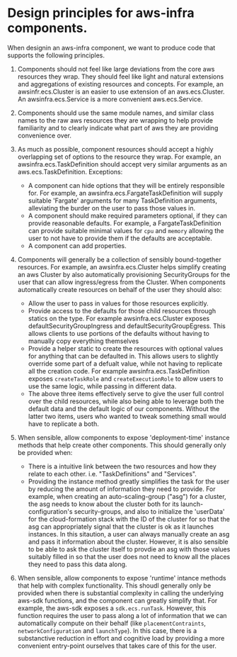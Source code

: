 # Design principles for aws-infra components.

When designin an aws-infra component, we want to produce code that supports the following principles.

1. Components should not feel like large deviations from the core aws resources they wrap.  They should 
feel like light and natural extensions and aggregations of existing resources and concepts. For example,
an awsinfr.ecs.Cluster is an easier to use extension of an aws.ecs.Cluster.  An awsinfra.ecs.Service is
a more convenient aws.ecs.Service.

1. Components should use the same module names, and similar class names to the raw aws resources they are
wrapping to help provide familiarity and to clearly indicate what part of aws they are providing convenience
over.

1. As much as possible, component resources should accept a highly overlapping set of options to the resource
they wrap. For example, an awsinfra.ecs.TaskDefinition should accept very similar arguments as an aws.ecs.TaskDefinition.
Exceptions:
   * A component can hide options that they will be entirely responsible for.  For example, an 
     awsinfra.ecs.FargateTaskDefinition will supply suitable 'Fargate' arguments for many TaskDefinition 
     arguments, alleviating the burder on the user to pass those values in.
   * A component should make required parameters optional, if they can provide reasonable defaults.  For 
     example, a FargateTaskDefinition can provide suitable minimal values for `cpu` and `memory` allowing 
     the user to not have to provide them if the defaults are acceptable.
   * A component can add properties.
   
1. Components will generally be a collection of sensibly bound-together resources.  For example, an 
   awsinfra.ecs.Cluster helps simplify creating an aws Cluster by also automatically provisioning 
   SecurityGroups for the user that can allow ingress/egress from the Cluster.  When components 
   automatically create resources on behalf of the user they should also:
    * Allow the user to pass in values for those resources explicitly.
    * Provide access to the defaults for those child resources through statics on the type. For example
      awsinfra.ecs.Cluster exposes defaultSecurityGroupIngress and defaultSecurityGroupEgress.  This
      allows clients to use portions of the defaults without having to manually copy everything themselves
    * Provide a helper static to create the resources with optional values for anything that can be 
      defaulted in.  This allows users to slightly override some part of a defualt value, while not
      having to replicate all the creation code.  For example awsinfra.ecs.TaskDefinition exposes 
      `createTaskRole` and `createExecutionRole` to allow users to use the same logic, while passing
      in different data.
    * The above three items effectively serve to give the user full control over the child resources, 
      while also being able to leverage both the default data and the default logic of our components.
      Without the latter two items, users who wanted to tweak something small would have to replicate
      a both. 
      
1. When sensible, allow components to expose 'deployment-time' instance methods that help create other 
   components.  This should generally only be provided when:
   * There is a intuitive link between the two resources and how they relate to each other.  i.e. "TaskDefinitions" 
     and "Services".  
   * Providing the instance method greatly simplifies the task for the user by reducing the
     amount of information they need to provide.  For example, when creating an auto-scaling-group ("asg")
     for a cluster, the asg needs to know about the cluster both for its launch-configuration's security-groups,
     and also to initialize the 'userData' for the cloud-formation stack with the ID of the cluster for 
     so that the asg can appropriately signal that the cluster is ok as it launches instances.  In this 
     sitaution, a user can always manually create an asg and pass it information about the cluster.  However,
     it is also sensible to be able to ask the cluster itself to provdie an asg with those values suitably
     filled in so that the user does not need to know all the places they need to pass this data along.
     
1. When sensible, allow components to expose 'runtime' intance methods that help with complex functionality.
   This shoudl generally only be provided when there is substantial complexity in calling the underlying
   aws-sdk functions, and the component can greatly simplify that.  For example, the aws-sdk exposes a 
   `sdk.ecs.runTask`. However, this function requires the user to pass along a lot of information that we 
   can automatically compute on their behalf (like `placementContraints`, `networkConfiguration` and `launchType`).
   In this case, there is a substanctive reduction in effort and cognitive load by providing a more convenient
   entry-point ourselves that takes care of this for the user.
     
     
